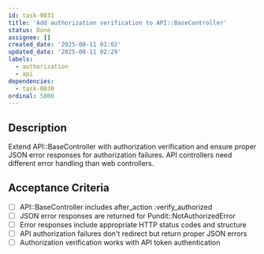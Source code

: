 ```yaml
---
id: task-0031
title: 'Add authorization verification to API::BaseController'
status: Done
assignee: []
created_date: '2025-08-11 01:02'
updated_date: '2025-08-11 02:29'
labels:
  - authorization
  - api
dependencies:
  - task-0030
ordinal: 5000
---
```


## Description

Extend API::BaseController with authorization verification and ensure proper JSON error responses for authorization failures. API controllers need different error handling than web controllers.

## Acceptance Criteria

- [ ] API::BaseController includes after_action :verify_authorized
- [ ] JSON error responses are returned for Pundit::NotAuthorizedError
- [ ] Error responses include appropriate HTTP status codes and structure
- [ ] API authorization failures don't redirect but return proper JSON errors
- [ ] Authorization verification works with API token authentication
